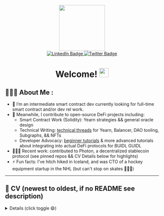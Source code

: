 <div id="header" align="center">
  <img src="https://media.giphy.com/media/mCRJDo24UvJMA/giphy.gif" width="150"/>

<div id="badges">
  <a href="https://www.linkedin.com/in/phamsteven/">
    <img src="https://img.shields.io/badge/LinkedIn-blue?style=for-the-badge&logo=linkedin&logoColor=white" alt="LinkedIn Badge"/>
  </a>
  <a href="https://twitter.com/steve0xp">
    <img src="https://img.shields.io/badge/Twitter-blue?style=for-the-badge&logo=twitter&logoColor=white" alt="Twitter Badge"/>
  </a>
</div>

<h1>
  Welcome!
  <img src="https://media.giphy.com/media/hvRJCLFzcasrR4ia7z/giphy.gif" width="30px"/>
</h1>
</div>

## 🙋🏻‍♂️ About Me :

- 🔭 I’m an intermediate smart contract dev currently looking for full-time smart contract and/or dev rel work. 
- 🌱 Meanwhile, I contribute to open-source DeFi projects including: 
   - Smart Contract Work (Solidity): Yearn strategies && general oracle design
   - Technical Writing: [technical threads](https://typefully.com/t/T3CNVzI) for Yearn, Balancer, DAO tooling, Subgraphs, && NFTs
   - Developer Advocacy: [beginner tutorials](https://github.com/scaffold-eth/scaffold-eth-challenges/tree/challenge-4-dex) & more advanced tutorials about integrating into actual DeFi protocols for BUIDL GUIDL
- 👨🏻‍💻 Recent work: contributed to Photon, a decentralized stablecoin protocol (see pinned repos && CV Details below for highlights) 
- ⚡ Fun facts: I've hitch hiked in Iceland, and was CTO of a hockey equipment startup in the NHL (but can't stop on skates 🤷🏻‍♂️)

---
## 📜 CV (newest to oldest, if no README see description)
<details markdown='1'><summary>  Details (click toggle 😄)
 </summary>
<!--- TODO: **Resume [here](<Insert link here to resume>).**
 -->
<!-- 
-->

1. **January 2023 - Present: Yearn Mellow-Gearbox_wETH Strategy** - in private repo currently
2. **January 2023 - Present: [Standardized Oracle System]()** - in private repo currently
3. **March 2022 - January 2023: Ekonomia Technologies contributions to Photon Finance Protocol** - Smart Contract Development && Partnerships Integration (see [architecture schematic](https://drive.google.com/file/d/1cNvRpRHazSg40sw10evm_sVobBsfroec/view?usp=share_link) & [whitepaper](https://drive.google.com/file/d/1nWtAZnyW2famK8JDk3CNW-0Yzv_w3UFa/view?usp=share_link) here for reference. Highlighted PRs below showcasing conceptual design, implementation, reviewing, && testing for various contracts:
    - **[ModuleManager.sol](https://github.com/ekonomia-tech/protocol-alpha/pull/49)** :
      - The Module Manager acts as the intermediary between the Modules and the
Kernel.
    - **[*Genesis TWAP Oracle for stablecoin, governance token, and possibly other modules](https://github.com/ekonomia-tech/protocol-alpha/pull/44)** : 
      - Oracle exposing USD/PHO price using v1 Curve PHO/FraxBP Metapool TWAP Pair Oracle && USD PriceFeeds (USD/FRAX && USD/USDC). Initial design was an oracle aggregator w/ built in contingencies for a modular oracle system to be used throughout protocol. Simplified to carry out an iterative design process.
    - **[PIDController.sol, Pool.sol, Share.sol inspired from Frax && wrote foundry tests mainly for PIDController.t.sol](https://github.com/ekonomia-tech/protocol-alpha/pull/11)** : 
      - Initial conceptual takes on use of a PID Controller within stablecoin mechanism design for peg control similar to FRAX foundational tech.
    - **[Liquity Subgraph for Reputation Scoring](https://github.com/ekonomia-tech/lending-subgraph-standard/pull/8)** : 
      - Create and deploy the first iteration of the liquity subgraph that follows the "Lending Subgraph Standard" schema. It was meant to be used for a potential reputation scoring system within early iterations of Photon protocol where lending and borrowing rates would differ based on on-chain reputation scores from accrued & ongoing on-chain activity.
  4. **March 2022 - [Pak Subgraph](https://github.com/squirtleDevs/subgraphs)** : Implement my first subgraph whilst thinking about perspective & use cases of end-user

  *TWAP implementation found not suitable for curve, so implemented other corrections. Spun out to now deeper understanding && research for a generic oracle setup for all protocols to use.
 </details>


